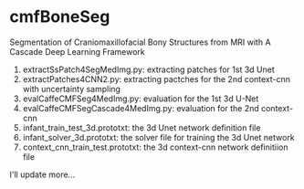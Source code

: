 # cmfBoneSeg
Segmentation of Craniomaxillofacial Bony Structures from MRI with A Cascade Deep Learning Framework

1. extractSsPatch4SegMedImg.py: extracting patches for 1st 3d Unet
2. extractPatches4CNN2.py: extracting pactches for the 2nd context-cnn with uncertainty sampling
3. evalCaffeCMFSeg4MedImg.py: evaluation for the 1st 3d U-Net
4. evalCaffeCMFSegCascade4MedImg.py: evaluation for the 2nd context-cnn
5. infant_train_test_3d.prototxt: the 3d Unet network definition file
6. infant_solver_3d.prototxt: the solver file for training the 3d Unet network
7. context_cnn_train_test.prototxt: the 3d context-cnn network definitiion file

I'll update more...

